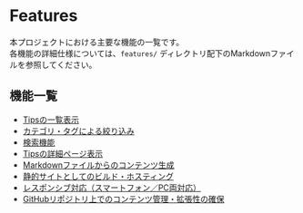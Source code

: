 # Features

本プロジェクトにおける主要な機能の一覧です。  
各機能の詳細仕様については、`features/` ディレクトリ配下のMarkdownファイルを参照してください。

## 機能一覧

- [Tipsの一覧表示](features/tip-list.md)
- [カテゴリ・タグによる絞り込み](features/category-tag-filter.md)
- [検索機能](features/search.md)
- [Tipsの詳細ページ表示](features/tip-detail.md)
- [Markdownファイルからのコンテンツ生成](features/markdown-content.md)
- [静的サイトとしてのビルド・ホスティング](features/static-site.md)
- [レスポンシブ対応（スマートフォン／PC両対応）](features/responsive.md)
- [GitHubリポジトリ上でのコンテンツ管理・拡張性の確保](features/github-content.md)
